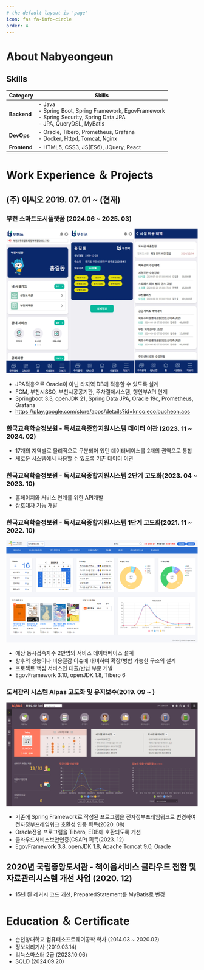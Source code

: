 ```yaml
---
# the default layout is 'page'
icon: fas fa-info-circle
order: 4
---
```


# About Nabyeongeun

## Skills

| Category   | Skills                                                                 |
|------------|------------------------------------------------------------------------|
| **Backend** | - Java  <br> - Spring Boot, Spring Framework, EgovFramework <br> - Spring Security, Spring Data JPA <br> - JPA, QueryDSL, MyBatis |
| **DevOps**  | - Oracle, Tibero, Prometheus, Grafana <br> - Docker, Httpd, Tomcat, Nginx |
| **Frontend**| - HTML5, CSS3, JS(ES6), JQuery, React                                  |



# Work Experience ＆ Projects

## (주) 이씨오 2019. 07. 01 ~ (현재)
### 부천 스마트도시플랫폼 (2024.06 ~ 2025. 03)
![3](/assets/post/portfolio/bcc1.png)
- JPA적용으로 Oracle이 아닌 타지역 DB에 적용할 수 있도록 설계
- FCM, 부천시SSO, 부천시공공기관, 주차결제시스템, 행안부API 연계
- Springboot 3.3, openJDK 21, Spring Data JPA, Oracle 19c, Prometheus, Grafana
- https://play.google.com/store/apps/details?id=kr.co.eco.bucheon.aos

### 한국교육학술정보원 - 독서교육종합지원시스템 데이터 이관 (2023. 11 ~ 2024. 02) 
- 17개의 지역별로 물리적으로 구분되어 있던 데이터베이스를 2개의 권역으로 통합  
- 새로운 시스템에서 사용할 수 있도록 기존 데이터 이관

### 한국교육학술정보원 - 독서교육종합지원시스템 2단계 고도화(2023. 04 ~ 2023. 10)
- 홈페이지와 서비스 연계를 위한 API개발
- 상호대차 기능 개발

### 한국교육학술정보원 - 독서교육종합지원시스템 1단계 고도화(2021. 11 ~ 2022. 10)
![2](/assets/post/portfolio/dls.png)
- 예상 동시접속자수 2만명의 서비스 데이터베이스 설계
- 향후의 성능이나 비용절감 이슈에 대비하여 확장/병합 가능한 구조의 설계
- 프로젝트 핵심 서비스인 대출/반납 부문 개발
- EgovFramework 3.10, openJDK 1.8, Tibero 6 


### 도서관리 시스템 Alpas 고도화 및 유지보수(2019. 09 ~ )
![1](/assets/post/portfolio/alpas.png)
- 기존에 Spring Framework로 작성된 프로그램을 전자정부프레임워크로 변경하여 전자정부프레임워크 호환성 인증 획득(2020. 08)
- Oracle전용 프로그램을 Tibero, EDB에 호환되도록 개선
- 클라우드서비스보안인증(CSAP) 획득(2023. 12)
- EgovFramework 3.8, openJDK 1.8, Apache Tomcat 9.0, Oracle

## 2020년 국립중앙도서관 - 책이음서비스 클라우드 전환 및 자료관리시스템 개선 사업 (2020. 12)
- 15년 된 레거시 코드 개선, PreparedStatement를 MyBatis로 변경

# Education ＆ Certificate
- 순천향대학교 컴퓨터소프트웨어공학 학사 (2014.03 ~ 2020.02)
- 정보처리기사 (2019.03.14)
- 리눅스마스터 2급 (2023.10.06)
- SQLD (2024.09.20)
